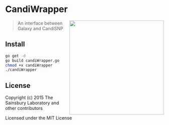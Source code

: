 # CandiWrapper


<img align="right" height="300" src="https://raw.githubusercontent.com/wookoouk/candiWrapper/master/logo.png">

> An interface between Galaxy and CandiSNP

## Install

```sh
go get -d
go build candiWrapper.go
chmod +x candiWrapper
./candiWrapper
```

## License

Copyright (c) 2015 The Sainsbury Laboratory and other contributors

Licensed under the MIT License
